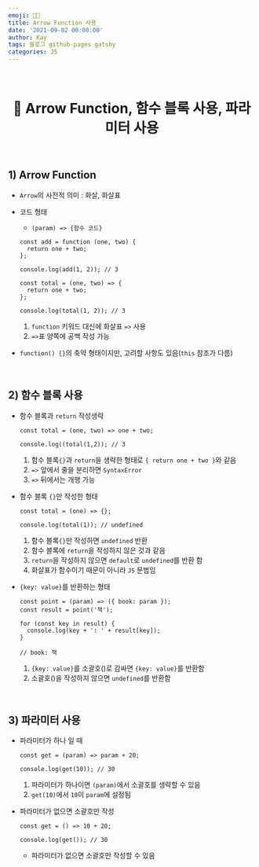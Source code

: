 ```yaml
---
emoji: 👨‍💻
title: Arrow Function 사용
date: '2021-09-02 00:00:00'
author: Kay
tags: 블로그 github-pages gatsby
categories: JS
---
```


<br>

<h1 align="center">
  👋 Arrow Function, 함수 블록 사용, 파라미터 사용
</h1>

<br>

## 1) Arrow Function

- `Arrow`의 사전적 의미 : 화살, 화살표
- 코드 형태

  - `(param) => {함수 코드}`

  ```tsx
  const add = function (one, two) {
    return one + two;
  };

  console.log(add(1, 2)); // 3

  const total = (one, two) => {
    return one + two;
  };

  console.log(total(1, 2)); // 3
  ```

  1. `function` 키워드 대신에 화살표 `=>` 사용
  2. `=>`표 양쪽에 공백 작성 가능

- `function() {}`의 축약 형태이지만, 고려할 사항도 있음(`this` 참조가 다름)

<br>

## 2) 함수 블록 사용

- 함수 블록과 `return` 작성생략

  ```tsx
  const total = (one, two) => one + two;

  console.log((total(1,2)); // 3
  ```

  1. 함수 블록`{}`과 `return`을 생략한 형태로 `{ return one + two }`와 같음
  2. `=>` 앞에서 줄을 분리하면 `SyntaxError`
  3. `=>` 뒤에서는 개행 가능

- 함수 블록 `{}`만 작성한 형태

  ```tsx
  const total = (one) => {};

  console.log(total(1)); // undefined
  ```

  1. 함수 블록`{}`만 작성하면 `undefined` 반환
  2. 함수 블록에 `return`을 작성하지 않은 것과 같음
  3. `return`을 작성하지 않으면 `default`로 `undefined`를 반환 함
  4. 화살표가 함수이기 때문이 아니라 `JS` 문법임

- `{key: value}`를 반환하는 형태

  ```tsx
  const point = (param) => ({ book: param });
  const result = point('책');

  for (const key in result) {
    console.log(key + ': ' + result[key]);
  }

  // book: 책
  ```

  1. `{key: value}`를 소괄호()로 감싸면 `{key: value}`를 반환함
  2. 소괄호()을 작성하지 않으면 `undefined`를 반환함

<br>

## 3) 파라미터 사용

- 파라미터가 하나 일 때

  ```tsx
  const get = (param) => param + 20;

  console.log(get(10)); // 30
  ```

  1. 파라미터가 하나이면 `(param)`에서 소괄호를 생략할 수 있음
  2. `get(10)`에서 `10`이 `param`에 설정됨

- 파라미터가 없으면 소괄호만 작성

  ```tsx
  const get = () => 10 + 20;

  console.log(get()); // 30
  ```

  - 파라미터가 없으면 소괄호만 작성할 수 있음

  <br>

```toc

```
